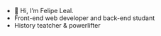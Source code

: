 - 👋 Hi, I’m Felipe Leal.
- Front-end web developer and back-end studant
- History teatcher & powerlifter


<!---
Felipe-Freitasleal/Felipe-Freitasleal is a ✨ special ✨ repository because its `README.md` (this file) appears on your GitHub profile.
You can click the Preview link to take a look at your changes.
--->
